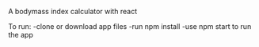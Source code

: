 A bodymass index calculator with react

To run: 
 -clone or download app files
 -run npm install
 -use npm start to run the app